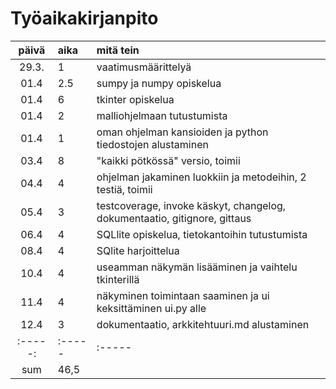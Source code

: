 # Työaikakirjanpito

| päivä | aika | mitä tein  |
| :----:|:-----| :-----|
| 29.3. | 1    | vaatimusmäärittelyä |
| 01.4	| 2.5  | sumpy ja numpy opiskelua |
| 01.4	| 6    | tkinter opiskelua |
| 01.4	| 2    | malliohjelmaan tutustumista |
| 01.4	| 1    | oman ohjelman kansioiden ja python tiedostojen alustaminen |
| 03.4	| 8    | "kaikki pötkössä" versio, toimii |
| 04.4  | 4    | ohjelman jakaminen luokkiin ja metodeihin, 2 testiä, toimii |
| 05.4  | 3    | testcoverage, invoke käskyt, changelog, dokumentaatio, gitignore, gittaus
| 06.4	| 4    | SQLlite opiskelua, tietokantoihin tutustumista
| 08.4  | 4    | SQlite harjoittelua
| 10.4  | 4    | useamman näkymän lisääminen ja vaihtelu tkinterillä
| 11.4	| 4    | näkyminen toimintaan saaminen ja ui keksittäminen ui.py alle
| 12.4  | 3    | dokumentaatio, arkkitehtuuri.md alustaminen
|:-----:|:-----|:-----|
| sum	| 46,5 |
